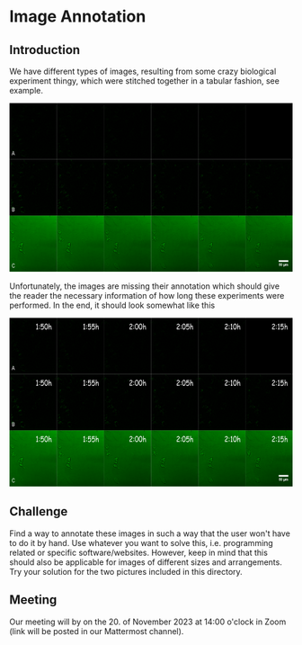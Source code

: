 # Image Annotation

## Introduction

We have different types of images, resulting from some crazy biological experiment thingy, which were stitched together in a tabular fashion, see example.

<img src="Readme1.png" alt="Example Image" width="600" height="300">

Unfortunately, the images are missing their annotation which should give the reader the necessary information of how long these experiments were performed. In the end, it should look somewhat like this

<img src="Readme2.png" alt="Example Image" width="600" height="300">

## Challenge

Find a way to annotate these images in such a way that the user won't have to do it by hand. Use whatever you want to solve this, i.e. programming related or specific software/websites. However, keep in mind that this should also be applicable for images of different sizes and arrangements. Try your solution for the two pictures included in this directory.

## Meeting

Our meeting will by on the 20. of November 2023 at 14:00 o'clock in Zoom (link will be posted in our Mattermost channel).